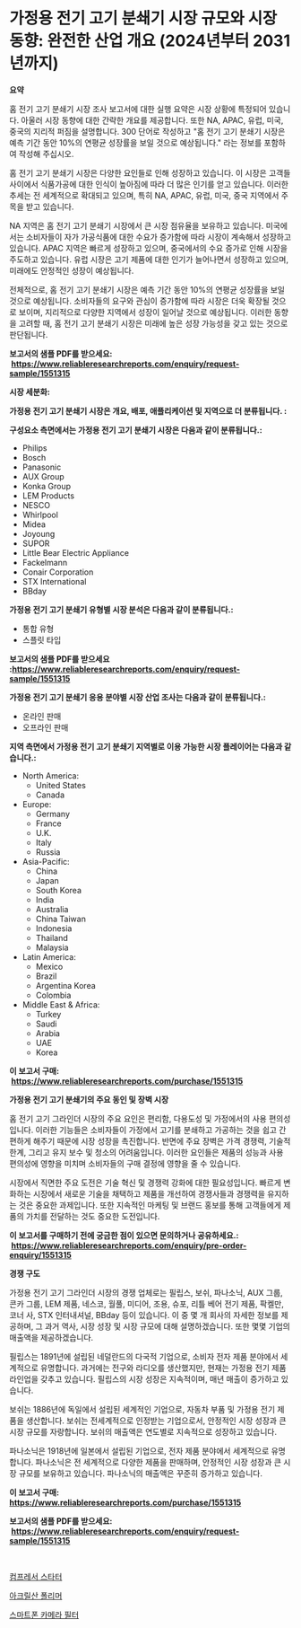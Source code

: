 <p><h1>가정용 전기 고기 분쇄기 시장 규모와 시장 동향: 완전한 산업 개요 (2024년부터 2031년까지)</h1></p><p><strong>요약</strong></p>
<p><p>홈 전기 고기 분쇄기 시장 조사 보고서에 대한 실행 요약은 시장 상황에 특정되어 있습니다. 아울러 시장 동향에 대한 간략한 개요를 제공합니다. 또한 NA, APAC, 유럽, 미국, 중국의 지리적 퍼짐을 설명합니다. 300 단어로 작성하고 "홈 전기 고기 분쇄기 시장은 예측 기간 동안 10%의 연평균 성장률을 보일 것으로 예상됩니다." 라는 정보를 포함하여 작성해 주십시오.</p><p>홈 전기 고기 분쇄기 시장은 다양한 요인들로 인해 성장하고 있습니다. 이 시장은 고객들 사이에서 식품가공에 대한 인식이 높아짐에 따라 더 많은 인기를 얻고 있습니다. 이러한 추세는 전 세계적으로 확대되고 있으며, 특히 NA, APAC, 유럽, 미국, 중국 지역에서 주목을 받고 있습니다.</p><p>NA 지역은 홈 전기 고기 분쇄기 시장에서 큰 시장 점유율을 보유하고 있습니다. 미국에서는 소비자들이 자가 가공식품에 대한 수요가 증가함에 따라 시장이 계속해서 성장하고 있습니다. APAC 지역은 빠르게 성장하고 있으며, 중국에서의 수요 증가로 인해 시장을 주도하고 있습니다. 유럽 시장은 고기 제품에 대한 인기가 늘어나면서 성장하고 있으며, 미래에도 안정적인 성장이 예상됩니다.</p><p>전체적으로, 홈 전기 고기 분쇄기 시장은 예측 기간 동안 10%의 연평균 성장률을 보일 것으로 예상됩니다. 소비자들의 요구와 관심이 증가함에 따라 시장은 더욱 확장될 것으로 보이며, 지리적으로 다양한 지역에서 성장이 일어날 것으로 예상됩니다. 이러한 동향을 고려할 때, 홈 전기 고기 분쇄기 시장은 미래에 높은 성장 가능성을 갖고 있는 것으로 판단됩니다.</p></p>
<p><strong>보고서의 샘플 PDF를 받으세요: &nbsp;<a href="https://www.reliableresearchreports.com/enquiry/request-sample/1551315">https://www.reliableresearchreports.com/enquiry/request-sample/1551315</a></strong></p>
<p><strong>시장 세분화:</strong></p>
<p><strong> 가정용 전기 고기 분쇄기 시장은 개요, 배포, 애플리케이션 및 지역으로 더 분류됩니다. :</strong></p>
<p><strong>구성요소 측면에서는 가정용 전기 고기 분쇄기 시장은 다음과 같이 분류됩니다.:</strong></p>
<p><ul><li>Philips</li><li>Bosch</li><li>Panasonic</li><li>AUX Group</li><li>Konka Group</li><li>LEM Products</li><li>NESCO</li><li>Whirlpool</li><li>Midea</li><li>Joyoung</li><li>SUPOR</li><li>Little Bear Electric Appliance</li><li>Fackelmann</li><li>Conair Corporation</li><li>STX International</li><li>BBday</li></ul></p>
<p><strong> 가정용 전기 고기 분쇄기 유형별 시장 분석은 다음과 같이 분류됩니다.:</strong></p>
<p><ul><li>통합 유형</li><li>스플릿 타입</li></ul></p>
<p><strong>보고서의 샘플 PDF를 받으세요 :<a href="https://www.reliableresearchreports.com/enquiry/request-sample/1551315">https://www.reliableresearchreports.com/enquiry/request-sample/1551315</a></strong></p>
<p><strong> 가정용 전기 고기 분쇄기 응용 분야별 시장 산업 조사는 다음과 같이 분류됩니다.:</strong></p>
<p><ul><li>온라인 판매</li><li>오프라인 판매</li></ul></p>
<p><strong>지역 측면에서 가정용 전기 고기 분쇄기 지역별로 이용 가능한 시장 플레이어는 다음과 같습니다.:</strong></p>
<p><ul>
    <li>
        North America:
        <ul>
            <li>United States</li>
            <li>Canada</li>
        </ul>
    </li>
    <li>
        Europe:
        <ul>
            <li>Germany</li>
            <li>France</li>
            <li>U.K.</li>
            <li>Italy</li>
            <li>Russia</li>
        </ul>
    </li>
    <li>
        Asia-Pacific:
        <ul>
            <li>China</li>
            <li>Japan</li>
            <li>South Korea</li>
            <li>India</li>
            <li>Australia</li>
            <li>China Taiwan</li>
            <li>Indonesia</li>
            <li>Thailand</li>
            <li>Malaysia</li>
        </ul>
    </li>
    <li>
        Latin America:
        <ul>
            <li>Mexico</li>
            <li>Brazil</li>
            <li>Argentina Korea</li>
            <li>Colombia</li>
        </ul>
    </li>
    <li>
        Middle East & Africa:
        <ul>
            <li>Turkey</li>
            <li>Saudi</li>
            <li>Arabia</li>
            <li>UAE</li>
            <li>Korea</li>
        </ul>
    </li>
    </ul></p>
<p><strong>이 보고서 구매: &nbsp;<a href="https://www.reliableresearchreports.com/purchase/1551315">https://www.reliableresearchreports.com/purchase/1551315</a></strong></p>
<p><strong>가정용 전기 고기 분쇄기의 주요 동인 및 장벽 시장</strong></p>
<p><p>홈 전기 고기 그라인더 시장의 주요 요인은 편리함, 다용도성 및 가정에서의 사용 편의성입니다. 이러한 기능들은 소비자들이 가정에서 고기를 분쇄하고 가공하는 것을 쉽고 간편하게 해주기 때문에 시장 성장을 촉진합니다. 반면에 주요 장벽은 가격 경쟁력, 기술적 한계, 그리고 유지 보수 및 청소의 어려움입니다. 이러한 요인들은 제품의 성능과 사용 편의성에 영향을 미치며 소비자들의 구매 결정에 영향을 줄 수 있습니다.</p><p>시장에서 직면한 주요 도전은 기술 혁신 및 경쟁력 강화에 대한 필요성입니다. 빠르게 변화하는 시장에서 새로운 기술을 채택하고 제품을 개선하여 경쟁사들과 경쟁력을 유지하는 것은 중요한 과제입니다. 또한 지속적인 마케팅 및 브랜드 홍보를 통해 고객들에게 제품의 가치를 전달하는 것도 중요한 도전입니다.</p></p>
<p><strong>이 보고서를 구매하기 전에 궁금한 점이 있으면 문의하거나 공유하세요.: &nbsp;<a href="https://www.reliableresearchreports.com/enquiry/pre-order-enquiry/1551315">https://www.reliableresearchreports.com/enquiry/pre-order-enquiry/1551315</a></strong></p>
<p><strong>경쟁 구도</strong></p>
<p><p>가정용 전기 고기 그라인더 시장의 경쟁 업체로는 필립스, 보쉬, 파나소닉, AUX 그룹, 콘카 그룹, LEM 제품, 네스코, 월풀, 미디어, 조용, 슈포, 리틀 베어 전기 제품, 팍켈만, 코너 사, STX 인터내셔널, BBday 등이 있습니다. 이 중 몇 개 회사의 자세한 정보를 제공하며, 그 과거 역사, 시장 성장 및 시장 규모에 대해 설명하겠습니다. 또한 몇몇 기업의 매출액을 제공하겠습니다.</p><p>필립스는 1891년에 설립된 네덜란드의 다국적 기업으로, 소비자 전자 제품 분야에서 세계적으로 유명합니다. 과거에는 전구와 라디오를 생산했지만, 현재는 가정용 전기 제품 라인업을 갖추고 있습니다. 필립스의 시장 성장은 지속적이며, 매년 매출이 증가하고 있습니다.</p><p>보쉬는 1886년에 독일에서 설립된 세계적인 기업으로, 자동차 부품 및 가정용 전기 제품을 생산합니다. 보쉬는 전세계적으로 인정받는 기업으로서, 안정적인 시장 성장과 큰 시장 규모를 자랑합니다. 보쉬의 매출액은 연도별로 지속적으로 성장하고 있습니다.</p><p>파나소닉은 1918년에 일본에서 설립된 기업으로, 전자 제품 분야에서 세계적으로 유명합니다. 파나소닉은 전 세계적으로 다양한 제품을 판매하며, 안정적인 시장 성장과 큰 시장 규모를 보유하고 있습니다. 파나소닉의 매출액은 꾸준히 증가하고 있습니다.</p></p>
<p><strong>이 보고서 구매: &nbsp; <a href="https://www.reliableresearchreports.com/purchase/1551315">https://www.reliableresearchreports.com/purchase/1551315</a></strong></p>
<p><strong>보고서의 샘플 PDF를 받으세요: &nbsp;<a href="https://www.reliableresearchreports.com/enquiry/request-sample/1551315">https://www.reliableresearchreports.com/enquiry/request-sample/1551315</a></strong><strong></strong></p>
<p>&nbsp;</p>
<p><p><a href="https://github.com/sammyUltyylrich9067856/Market-Research-Report-List-1/blob/main/13146446774.md">컴프레서 스타터</a></p><p><a href="https://github.com/Elenrrera7685/Market-Research-Report-List-1/blob/main/95628686773.md">아크릴산 폴리머</a></p><p><a href="https://github.com/trmesnao7959541/Market-Research-Report-List-1/blob/main/51359226775.md">스마트폰 카메라 필터</a></p></p>